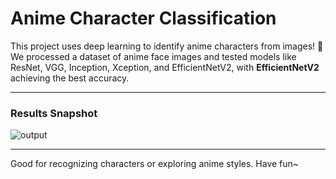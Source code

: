 # **Anime Character Classification**

This project uses deep learning to identify anime characters from images! 🎉 We processed a dataset of anime face images and tested models like ResNet, VGG, Inception, Xception, and EfficientNetV2, with **EfficientNetV2** achieving the best accuracy.

---

### **Results Snapshot**  
![output](https://github.com/user-attachments/assets/564a7793-0230-4314-854e-9c0cd394ac29)


---

Good for recognizing characters or exploring anime styles. Have fun~
